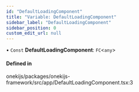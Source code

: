 ```yaml
---
id: "DefaultLoadingComponent"
title: "Variable: DefaultLoadingComponent"
sidebar_label: "DefaultLoadingComponent"
sidebar_position: 0
custom_edit_url: null
---
```


• `Const` **DefaultLoadingComponent**: `FC`<`any`\>

#### Defined in

onekijs/packages/onekijs-framework/src/app/DefaultLoadingComponent.tsx:3
